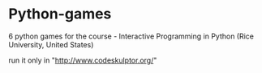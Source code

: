 Python-games
============

6 python games for the course - Interactive Programming in Python (Rice University, United States)

run it only in "http://www.codeskulptor.org/"
